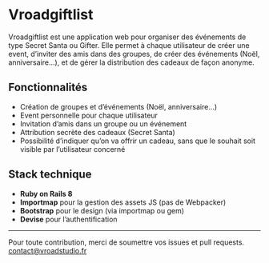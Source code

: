 # Vroadgiftlist

Vroadgiftlist est une application web pour organiser des événements de type Secret Santa ou Gifter. Elle permet à chaque utilisateur de créer une event, d’inviter des amis dans des groupes, de créer des événements (Noël, anniversaire…), et de gérer la distribution des cadeaux de façon anonyme.

## Fonctionnalités

- Création de groupes et d’événements (Noël, anniversaire…)
- Event personnelle pour chaque utilisateur
- Invitation d’amis dans un groupe ou un événement
- Attribution secrète des cadeaux (Secret Santa)
- Possibilité d’indiquer qu’on va offrir un cadeau, sans que le souhait soit visible par l’utilisateur concerné

## Stack technique

- **Ruby on Rails 8**
- **Importmap** pour la gestion des assets JS (pas de Webpacker)
- **Bootstrap** pour le design (via importmap ou gem)
- **Devise** pour l’authentification


---

Pour toute contribution, merci de soumettre vos issues et pull requests. [contact@vroadstudio.fr](mailto:contact@vroadstudio.fr)
